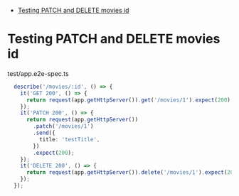 <!-- TOC -->

- [Testing PATCH and DELETE movies id](#testing-patch-and-delete-movies-id)

<!-- /TOC -->

# Testing PATCH and DELETE movies id
test/app.e2e-spec.ts
``` typescript
  describe('/movies/:id', () => {
    it('GET 200', () => {
      return request(app.getHttpServer()).get('/movies/1').expect(200);
    });
    it('PATCH 200', () => {
      return request(app.getHttpServer())
        .patch('/movies/1')
        .send({
          title: 'testTitle',
        })
        .expect(200);
    });
    it('DELETE 200', () => {
      return request(app.getHttpServer()).delete('/movies/1').expect(200);
    });
  });
```
